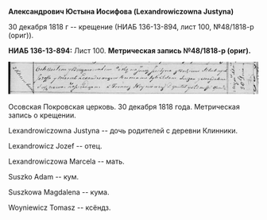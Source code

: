 **Александрович Юстына Иосифова (Lexandrowiczowna Justyna)**

30 декабря 1818 г -- крещение (НИАБ 136-13-894, лист 100, №48/1818-р
(ориг)).

**НИАБ 136-13-894:** Лист 100. **Метрическая запись №48/1818-р (ориг).**

![](./media/62a7a583ab3142a60df82941dfec59bbc40ebb08.png)

Осовская Покровская церковь. 30 декабря 1818 года. Метрическая запись о
крещении.

Lexandrowiczowna Justyna -- дочь родителей с деревни Клинники.

Lexandrowicz Jozef -- отец.

Lexandrowiczowa Marcela -- мать.

Suszko Adam -- кум.

Suszkowa Magdalena -- кума.

Woyniewicz Tomasz -- ксёндз.
